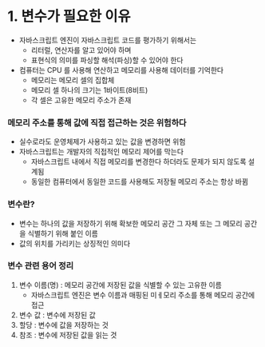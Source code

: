 # 1. 변수가 필요한 이유
- 자바스크립트 엔진이 자바스크립트 코드를 평가하기 위해서는
  - 리터럴, 연산자를 알고 있어야 하며
  - 표현식의 의미를 파싱할 해석(파싱)할 수 있어야 한다
- 컴퓨터는 CPU 를 사용해 연산하고 메모리를 사용해 데이터를 기억한다
  - 메모리는 메모리 셀의 집합체
  - 메모리 셀 하나의 크기는 1바이트(8비트)
  - 각 셀은 고유한 메모리 주소가 존재

### 메모리 주소를 통해 값에 직접 접근하는 것은 위험하다
- 실수로라도 운영체제가 사용하고 있는 값을 변경하면 위험
- 자바스크립트는 개발자의 직접적인 메모리 제어를 막는다
  - 자바스크립트 내에서 직접 메모리를 변경한다 하더라도 문제가 되지 않도록 설계됨
  - 동일한 컴퓨터에서 동일한 코드를 사용해도 저장될 메모리 주소는 항상 바뀜

### 변수란?
- 변수는 하나의 값을 저장하기 위해 확보한 메모리 공간 그 자체 또는 그 메모리 공간을 식별하기 위해 붙인 이름
- 값의 위치를 가리키는 상징적인 의미다

### 변수 관련 용어 정리
1. 변수 이름(명) : 메모리 공간에 저장된 값을 식별할 수 있는 고유한 이름
   - 자바스크립트 엔진은 변수 이름과 매핑된 미ㅔ모리 주소를 통해 메모리 공간에 접근
2. 변수 값 : 변수에 저장된 값
3. 할당 : 변수에 값을 저장하는 것
4. 참조 : 변수에 저장된 값을 읽는 것


